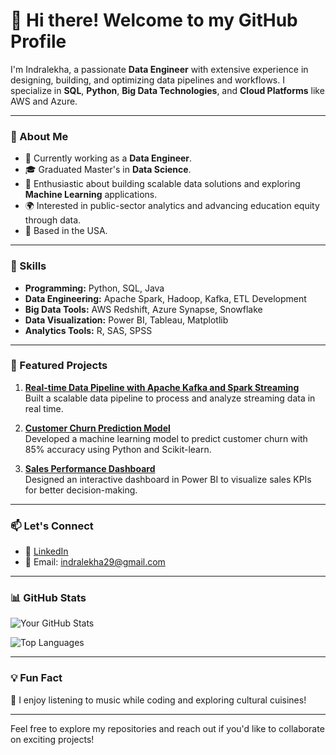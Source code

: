 # 👋 Hi there! Welcome to my GitHub Profile

I'm Indralekha, a passionate **Data Engineer** with extensive experience in designing, building, and optimizing data pipelines and workflows. I specialize in **SQL**, **Python**, **Big Data Technologies**, and **Cloud Platforms** like AWS and Azure.

---

### 🚀 About Me
- 🔭 Currently working as a **Data Engineer**.
- 🎓 Graduated Master's in **Data Science**.
- 🌟 Enthusiastic about building scalable data solutions and exploring **Machine Learning** applications.
- 🌍 Interested in public-sector analytics and advancing education equity through data.
- 📍 Based in the USA.

---

### 💼 Skills
- **Programming:** Python, SQL, Java
- **Data Engineering:** Apache Spark, Hadoop, Kafka, ETL Development
- **Big Data Tools:** AWS Redshift, Azure Synapse, Snowflake
- **Data Visualization:** Power BI, Tableau, Matplotlib
- **Analytics Tools:** R, SAS, SPSS

---

### 📂 Featured Projects
1. **[Real-time Data Pipeline with Apache Kafka and Spark Streaming](#)**  
   Built a scalable data pipeline to process and analyze streaming data in real time.

2. **[Customer Churn Prediction Model](#)**  
   Developed a machine learning model to predict customer churn with 85% accuracy using Python and Scikit-learn.

3. **[Sales Performance Dashboard](#)**  
   Designed an interactive dashboard in Power BI to visualize sales KPIs for better decision-making.

---

### 📫 Let's Connect
- 💼 [LinkedIn](https://www.linkedin.com/in/indra-a-902184173/)
- 📧 Email: indralekha29@gmail.com

---

### 📊 GitHub Stats
![Your GitHub Stats](https://github-readme-stats.vercel.app/api?username=IndralekhaAe&show_icons=true&theme=radical)

![Top Languages](https://github-readme-stats.vercel.app/api/top-langs/?username=yourusername&layout=compact&theme=radical)

---

### 💡 Fun Fact
🎵 I enjoy listening to music while coding and exploring cultural cuisines!

---

Feel free to explore my repositories and reach out if you'd like to collaborate on exciting projects!
